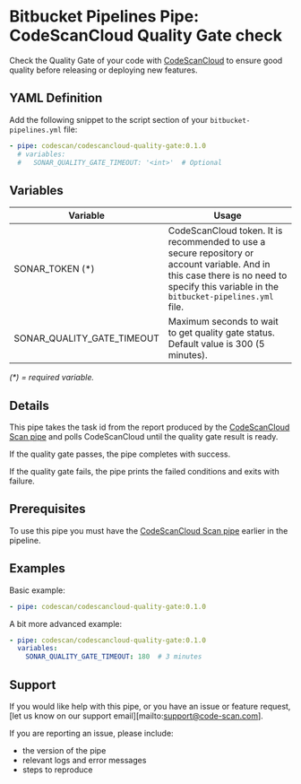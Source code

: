 # Bitbucket Pipelines Pipe: CodeScanCloud Quality Gate check

Check the Quality Gate of your code with [CodeScanCloud](https://app.codescan.io) to ensure good quality before releasing or deploying new features.

## YAML Definition

Add the following snippet to the script section of your `bitbucket-pipelines.yml` file:

```yaml
- pipe: codescan/codescancloud-quality-gate:0.1.0
  # variables:
  #   SONAR_QUALITY_GATE_TIMEOUT: '<int>'  # Optional
```

## Variables

| Variable           | Usage                                                       |
| --------------------- | ----------------------------------------------------------- |
| SONAR_TOKEN (*) | CodeScanCloud token. It is recommended to use a secure repository or account variable. And in this case there is no need to specify this variable in the `bitbucket-pipelines.yml` file. |
| SONAR_QUALITY_GATE_TIMEOUT | Maximum seconds to wait to get quality gate status. Default value is 300 (5 minutes). |

_(*) = required variable._

## Details

This pipe takes the task id from the report produced by the [CodeScanCloud Scan pipe][codescancloud-scan-pipe]
and polls CodeScanCloud until the quality gate result is ready.

If the quality gate passes, the pipe completes with success.

If the quality gate fails, the pipe prints the failed conditions and exits with failure.

## Prerequisites

To use this pipe you must have the [CodeScanCloud Scan pipe][codescancloud-scan-pipe] earlier in the pipeline.

## Examples

Basic example:

```yaml
- pipe: codescan/codescancloud-quality-gate:0.1.0
```

A bit more advanced example:

```yaml
- pipe: codescan/codescancloud-quality-gate:0.1.0
  variables:
    SONAR_QUALITY_GATE_TIMEOUT: 180  # 3 minutes
```

## Support

If you would like help with this pipe, or you have an issue or feature request, [let us know on our support email][mailto:support@code-scan.com].

If you are reporting an issue, please include:

* the version of the pipe
* relevant logs and error messages
* steps to reproduce

[codescancloud-scan-pipe]: https://github.com/VillageChief/codescancloud-scan/src/master/README.md

